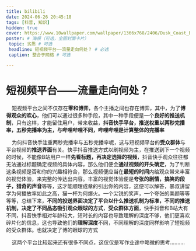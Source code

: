 ```yaml
---
title: bilibili
date: 2024-06-26 20:45:18
tags: [科普, 知识]
hidden: true
cover: https://www.10wallpaper.com/wallpaper/1366x768/2406/Dusk_Coast_Beach_Summer_Moon_Vik_Iceland_5K_1366x768.jpg # 必选
poster: # 海报（可选，全图封面卡片）
 topic: 劣质 # 可选
 headline: 短视频平台——流量走向何处？ # 必选
 caption: 整合于网络 # 可选

---
```


# 短视频平台——流量走向何处？

    短视频平台之间不仅存在**零和博弈**，各个主播之间也存在博弈，其中，为了**博得观众的欢心**，他们可以通过很多种手段，其中一种手段便是一个**良好的推送机制**，只有这样，才能留住用户，带来收益，**抖音快手平台，推送权重以两秒完播率，五秒完播率为主，与哔哩哔哩不同，哔哩哔哩是计算整体的完播率**

    为何抖音快手注重两秒完播率与五秒完播率呢，这与短视频平台的**受众群体**与平台视频的**推送界面**有关。快手抖音推送方式以刷视频为主，在推送到下一个视频的时候，不能像B站用户一样**先看标题，再决定选择的视频**，抖音快手观众往往都无法通过标题确定视频的具体内容，那么他们便会**通过视频的开头确定**，为了判断这条视频是否和你的兴趣相符合，那么视频便应当在**最短的时间**内给观众带来丰富的视觉体验，来完整的传达出内容。丰富的视觉体验便是**夸张的剧情，搞笑的段子，猎奇的声音**等等，这才能顺理成章的引出你的内容，这便可以解答，暴叔讲留学为何播放率如此之高，猫一杯为何爆火。一个尖锐的笑声，一个夸张的美颜等等等等，总结下来，**不同的投送界面决定了平台以什么推送机制为标准，不同的推送机制，决定了不同品态吸引观众眼球的方式**，**受众群体方面**，快手抖音和B站大有不同，抖音快手相对年龄较大，短时长的内容也导致理解的深度不够，他们更喜欢碎片化的信息，这也导致他们的**理解深度**不同，不同理解的深度同样影响了短视频的受众群体。也就决定了博的眼球的方式

    这两个平台比较起来还有很多不同点，这仅仅是写作业途中略微的思考..........

